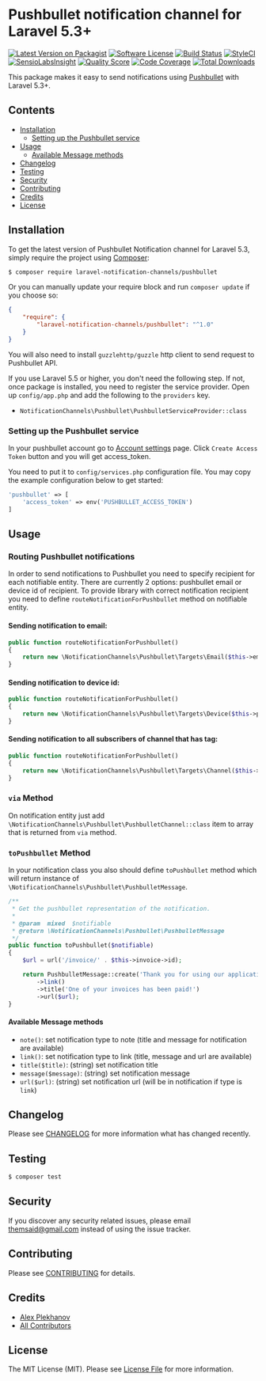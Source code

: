 # Pushbullet notification channel for Laravel 5.3+

[![Latest Version on Packagist](https://img.shields.io/packagist/v/laravel-notification-channels/pushbullet.svg?style=flat-square)](https://packagist.org/packages/laravel-notification-channels/pushbullet)
[![Software License](https://img.shields.io/badge/license-MIT-brightgreen.svg?style=flat-square)](LICENSE.md)
[![Build Status](https://img.shields.io/travis/laravel-notification-channels/pushbullet/master.svg?style=flat-square)](https://travis-ci.org/laravel-notification-channels/pushbullet)
[![StyleCI](https://styleci.io/repos/65558300/shield)](https://styleci.io/repos/65558300)
[![SensioLabsInsight](https://img.shields.io/sensiolabs/i/2283805a-e7cc-4e83-8cda-b91b8336cb57.svg?style=flat-square)](https://insight.sensiolabs.com/projects/2283805a-e7cc-4e83-8cda-b91b8336cb57)
[![Quality Score](https://img.shields.io/scrutinizer/g/laravel-notification-channels/pushbullet.svg?style=flat-square)](https://scrutinizer-ci.com/g/laravel-notification-channels/pushbullet)
[![Code Coverage](https://img.shields.io/scrutinizer/coverage/g/laravel-notification-channels/pushbullet/master.svg?style=flat-square)](https://scrutinizer-ci.com/g/laravel-notification-channels/pushbullet/?branch=master)
[![Total Downloads](https://img.shields.io/packagist/dt/laravel-notification-channels/pushbullet.svg?style=flat-square)](https://packagist.org/packages/laravel-notification-channels/pushbullet)

This package makes it easy to send notifications using [Pushbullet](http://pushbullet.com) with Laravel 5.3+.

## Contents

- [Installation](#installation)
    - [Setting up the Pushbullet service](#setting-up-the-pushbullet-service)
- [Usage](#usage)
    - [Available Message methods](#available-message-methods)
- [Changelog](#changelog)
- [Testing](#testing)
- [Security](#security)
- [Contributing](#contributing)
- [Credits](#credits)
- [License](#license)


## Installation

To get the latest version of Pushbullet Notification channel for Laravel 5.3, simply require the project using [Composer](https://getcomposer.org):

```bash
$ composer require laravel-notification-channels/pushbullet
```

Or you can manually update your require block and run `composer update` if you choose so:

```json
{
    "require": {
        "laravel-notification-channels/pushbullet": "^1.0"
    }
}
```

You will also need to install `guzzlehttp/guzzle` http client to send request to Pushbullet API.

If you use Laravel 5.5 or higher, you don't need the following step.
If not, once package is installed, you need to register the service provider. Open up `config/app.php` and add the following to the `providers` key.

* `NotificationChannels\Pushbullet\PushbulletServiceProvider::class`

### Setting up the Pushbullet service

In your pushbullet account go to [Account settings](https://www.pushbullet.com/#settings/account) page. Click `Create Access Token` button and you will get access_token.

You need to put it to `config/services.php` configuration file. You may copy the example configuration below to get started:
```php
'pushbullet' => [
    'access_token' => env('PUSHBULLET_ACCESS_TOKEN')
]
```

## Usage

### Routing Pushbullet notifications
In order to send notifications to Pushbullet you need to specify recipient for each notifiable entity. There are currently 2 options: pushbullet email or device id of recipient.
To provide library with correct notification recipient you need to define `routeNotificationForPushbullet` method on notifiable entity.

#### Sending notification to email:
```php
public function routeNotificationForPushbullet()
{
    return new \NotificationChannels\Pushbullet\Targets\Email($this->email);
}
```

#### Sending notification to device id:
```php
public function routeNotificationForPushbullet()
{
    return new \NotificationChannels\Pushbullet\Targets\Device($this->pushbullet_device_id);
}
```

#### Sending notification to all subscribers of channel that has tag:
```php
public function routeNotificationForPushbullet()
{
    return new \NotificationChannels\Pushbullet\Targets\Channel($this->channel_tag);
}
```

### `via` Method
On notification entity just add `\NotificationChannels\Pushbullet\PushbulletChannel::class` item to array that is returned from `via` method.

### `toPushbullet` Method
In your notification class you also should define `toPushbullet` method which will return instance of `\NotificationChannels\Pushbullet\PushbulletMessage`.
```php
/**
 * Get the pushbullet representation of the notification.
 *
 * @param  mixed  $notifiable
 * @return \NotificationChannels\Pushbullet\PushbulletMessage
 */
public function toPushbullet($notifiable)
{
    $url = url('/invoice/' . $this->invoice->id);

    return PushbulletMessage::create('Thank you for using our application!')
        ->link()
        ->title('One of your invoices has been paid!')
        ->url($url);
}
```

#### Available Message methods
- `note()`: set notification type to note (title and message for notification are available)
- `link()`: set notification type to link (title, message and url are available)
- `title($title)`: (string) set notification title
- `message($message)`: (string) set notification message
- `url($url)`: (string) set notification url (will be in notification if type is `link`)

## Changelog

Please see [CHANGELOG](CHANGELOG.md) for more information what has changed recently.

## Testing

``` bash
$ composer test
```

## Security

If you discover any security related issues, please email themsaid@gmail.com instead of using the issue tracker.

## Contributing

Please see [CONTRIBUTING](CONTRIBUTING.md) for details.

## Credits

- [Alex Plekhanov](https://github.com/alexsoft)
- [All Contributors](../../contributors)

## License

The MIT License (MIT). Please see [License File](LICENSE.md) for more information.
